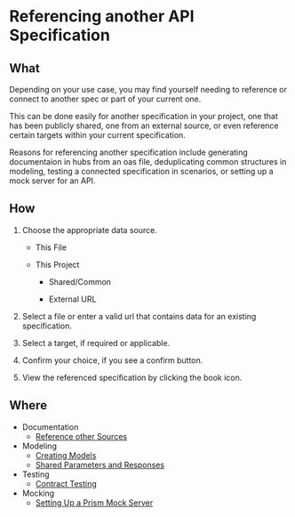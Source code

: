 # Referencing another API Specification

<!-- REFBUILDER GIF/VIDEO-->

## What

Depending on your use case, you may find yourself needing to reference or connect to another spec or part of your current one.

This can be done easily for another specification in your project, one that has been publicly shared, one from an external source, or even reference certain targets within your current specification.

Reasons for referencing another specification include generating documentaion in hubs from an oas file, deduplicating common structures in modeling, testing a connected specification in scenarios, or setting up a mock server for an API.

## How

1.  Choose the appropriate data source.

    * This File

    * This Project


      * Shared/Common

      * External URL

2.  Select a file or enter a valid url that contains data for an existing specification.

3.  Select a target, if required or applicable.

4.  Confirm your choice, if you see a confirm button.

5.  View the referenced specification by clicking the book icon.

## Where

* Documentation
  * [Reference other Sources](../hubs/ref-other-sources-hubs.md)
* Modeling
  * [Creating Models](../modeling/how-to-create-models.md#How-to-Create-Models-using-the-Stoplight-Modeling-Editor)
  * [Shared Parameters and Responses](../modeling/shared-params-responses.md)
* Testing
  * [Contract Testing](../testing/contract-testing.md#connecting-the-spec)
* Mocking
  * [Setting Up a Prism Mock Server](../prism/mocking.md)
